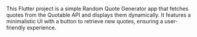 This Flutter project is a simple Random Quote Generator app that fetches quotes from the Quotable API and displays them dynamically. It features a minimalistic UI with a button to retrieve new quotes, ensuring a user-friendly experience.
